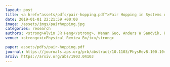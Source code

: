 ```yaml
---
layout: post
title: <a href="assets/pdfs/pair-hopping.pdf">Pair Hopping in Systems of Strongly Interacting Hard-Core Bosons</a>
date: 2019-01-01 22:21:59 +00:00
image: /assets/imgs/pairhopping.jpg
categories: research
authors: <strong>Alvin JR Heng</strong>, Wenan Guo, Anders W Sandvik, Pinaki Sengupta
venue: <strong><i>Physical Review B</i></strong>

paper: assets/pdfs/pair-hopping.pdf
journal: https://journals.aps.org/prb/abstract/10.1103/PhysRevB.100.104433
arxiv: https://arxiv.org/abs/1903.04103
---
```

